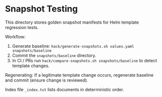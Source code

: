 # Snapshot Testing

This directory stores golden snapshot manifests for Helm template regression tests.

Workflow:
1. Generate baseline: `hack/generate-snapshots.sh values.yaml snapshots/baseline`
2. Commit the `snapshots/baseline` directory.
3. In CI / PRs run `hack/compare-snapshots.sh snapshots/baseline` to detect template changes.

Regenerating:
If a legitimate template change occurs, regenerate baseline and commit (ensure change is reviewed).

Index file `_index.txt` lists documents in deterministic order.
